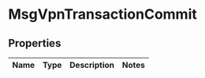 
# MsgVpnTransactionCommit

## Properties
Name | Type | Description | Notes
------------ | ------------- | ------------- | -------------



